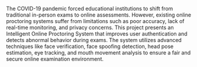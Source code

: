 The COVID-19 pandemic forced educational institutions to shift from traditional in-person exams to online assessments. However, existing online proctoring systems suffer from limitations such as poor accuracy, lack of real-time monitoring, and privacy concerns. This project presents an Intelligent Online Proctoring System that improves user authentication and detects abnormal behavior during exams. The system utilizes advanced techniques like face verification, face spoofing detection, head pose estimation, eye tracking, and mouth movement analysis to ensure a fair and secure online examination environment.
